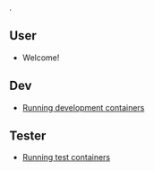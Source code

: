 .

## User

- Welcome!


## Dev

- [Running development containers](dev/running-dev-containers.md)

## Tester

- [ Running test containers](tester/running-test-containers.md)



